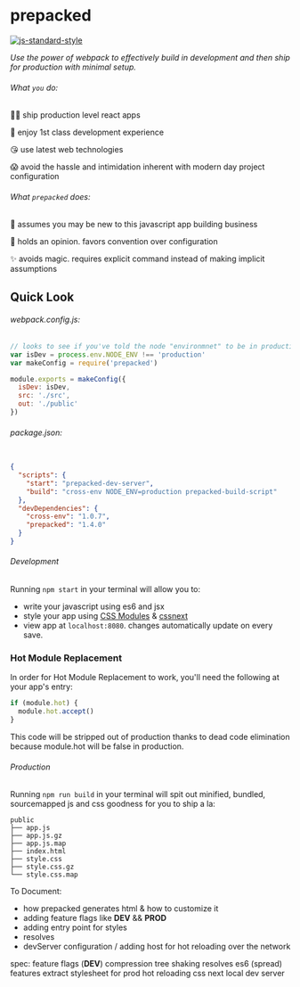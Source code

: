 prepacked
=========

[![js-standard-style](https://img.shields.io/badge/code%20style-standard-brightgreen.svg?style=flat)](https://github.com/feross/standard)


_Use the power of webpack to effectively build in development and then ship for production with minimal setup._

###### What `you` do:

👌🏼 ️ship production level react apps

🎉 enjoy 1st class development experience

😘 use latest web technologies

😱 avoid the hassle and intimidation inherent with modern day project configuration


###### What `prepacked` does:

👋 assumes you may be new to this javascript app building business

🗿 holds an opinion. favors convention over configuration

✨ avoids magic. requires explicit command instead of making implicit assumptions

## Quick Look

###### webpack.config.js:
```js
// looks to see if you've told the node "environmnet" to be in production
var isDev = process.env.NODE_ENV !== 'production'
var makeConfig = require('prepacked')

module.exports = makeConfig({
  isDev: isDev,
  src: './src',
  out: './public'
})
```

###### package.json:
```json

{
  "scripts": {
    "start": "prepacked-dev-server",
    "build": "cross-env NODE_ENV=production prepacked-build-script"
  },
  "devDependencies": {
    "cross-env": "1.0.7",
    "prepacked": "1.4.0"
  }
}
```

###### Development
Running `npm start` in your terminal will allow you to:
* write your javascript using es6 and jsx
* style your app using [CSS Modules](http://glenmaddern.com/articles/css-modules) & [cssnext](http://cssnext.io/)
* view app at `localhost:8080`. changes automatically update on every save.


### Hot Module Replacement
In order for Hot Module Replacement to work, you'll need the following at your app's entry:
```js
if (module.hot) {
  module.hot.accept()
}
```

This code will be stripped out of production thanks to dead code elimination because module.hot will be false in production.

###### Production
Running `npm run build` in your terminal will spit out minified, bundled, sourcemapped js and css goodness for you to ship a la:
```
public
├── app.js
├── app.js.gz
├── app.js.map
├── index.html
├── style.css
├── style.css.gz
└── style.css.map
```

To Document:
* how prepacked generates html & how to customize it
* adding feature flags like __DEV__ && __PROD__
* adding entry point for styles
* resolves
* devServer configuration / adding host for hot reloading over the network

spec:
feature flags (__DEV__)
compression
tree shaking
resolves
es6 (spread) features
extract stylesheet for prod
hot reloading
css next
local dev server
